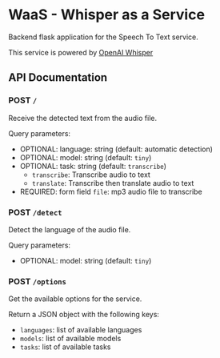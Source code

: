 # WaaS - Whisper as a Service

Backend flask application for the Speech To Text service.

This service is powered by [OpenAI Whisper](https://github.com/openai/whisper)

## API Documentation

### POST `/`

Receive the detected text from the audio file.

Query parameters:

- OPTIONAL: language: string (default: automatic detection)
- OPTIONAL: model: string (default: `tiny`)
- OPTIONAL: task: string (default: `transcribe`)
  - `transcribe`: Transcribe audio to text
  - `translate`: Transcribe then translate audio to text
- REQUIRED: form field `file`: mp3 audio file to transcribe

### POST `/detect`

Detect the language of the audio file.

Query parameters:

- OPTIONAL: model: string (default: `tiny`)

### POST `/options`

Get the available options for the service.

Return a JSON object with the following keys:

- `languages`: list of available languages
- `models`: list of available models
- `tasks`: list of available tasks
